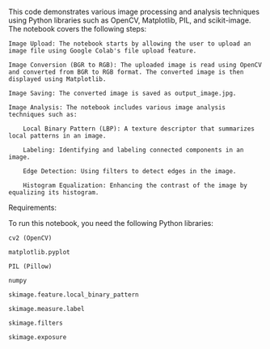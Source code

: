 This code demonstrates various image processing and analysis techniques using Python libraries such as OpenCV, Matplotlib, PIL, and scikit-image. The notebook covers the following steps:

    Image Upload: The notebook starts by allowing the user to upload an image file using Google Colab's file upload feature.

    Image Conversion (BGR to RGB): The uploaded image is read using OpenCV and converted from BGR to RGB format. The converted image is then displayed using Matplotlib.

    Image Saving: The converted image is saved as output_image.jpg.

    Image Analysis: The notebook includes various image analysis techniques such as:

        Local Binary Pattern (LBP): A texture descriptor that summarizes local patterns in an image.

        Labeling: Identifying and labeling connected components in an image.

        Edge Detection: Using filters to detect edges in the image.

        Histogram Equalization: Enhancing the contrast of the image by equalizing its histogram.

Requirements:

To run this notebook, you need the following Python libraries:

    cv2 (OpenCV)

    matplotlib.pyplot

    PIL (Pillow)

    numpy

    skimage.feature.local_binary_pattern

    skimage.measure.label

    skimage.filters

    skimage.exposure
